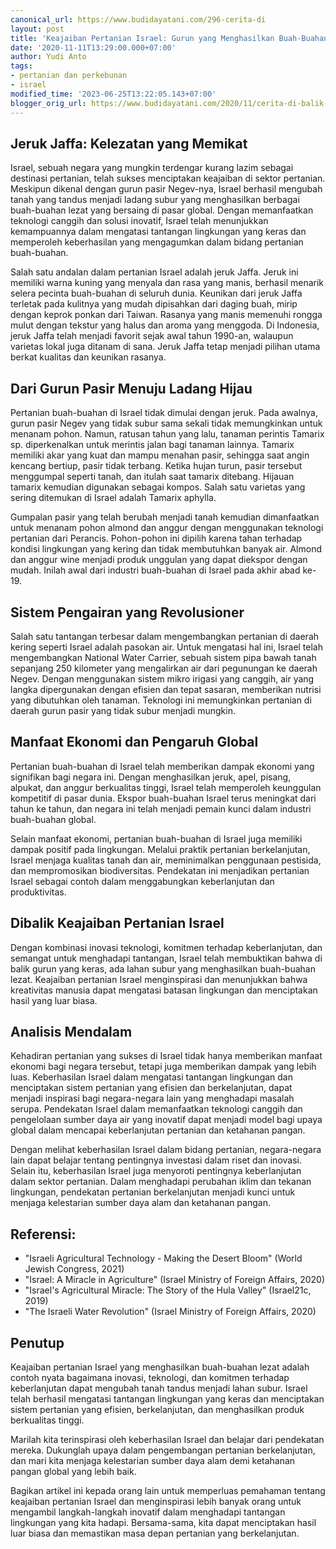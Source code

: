 ```yaml
---
canonical_url: https://www.budidayatani.com/296-cerita-di
layout: post
title: 'Keajaiban Pertanian Israel: Gurun yang Menghasilkan Buah-Buahan Lezat'
date: '2020-11-11T13:29:00.000+07:00'
author: Yudi Anto
tags:
- pertanian dan perkebunan
- israel
modified_time: '2023-06-25T13:22:05.143+07:00'
blogger_orig_url: https://www.budidayatani.com/2020/11/cerita-di-balik-hijaunya-gurun-pasir.html
---
```


## Jeruk Jaffa: Kelezatan yang Memikat

Israel, sebuah negara yang mungkin terdengar kurang lazim sebagai destinasi pertanian, telah sukses menciptakan keajaiban di sektor pertanian. Meskipun dikenal dengan gurun pasir Negev-nya, Israel berhasil mengubah tanah yang tandus menjadi ladang subur yang menghasilkan berbagai buah-buahan lezat yang bersaing di pasar global. Dengan memanfaatkan teknologi canggih dan solusi inovatif, Israel telah menunjukkan kemampuannya dalam mengatasi tantangan lingkungan yang keras dan memperoleh keberhasilan yang mengagumkan dalam bidang pertanian buah-buahan.

Salah satu andalan dalam pertanian Israel adalah jeruk Jaffa. Jeruk ini memiliki warna kuning yang menyala dan rasa yang manis, berhasil menarik selera pecinta buah-buahan di seluruh dunia. Keunikan dari jeruk Jaffa terletak pada kulitnya yang mudah dipisahkan dari daging buah, mirip dengan keprok ponkan dari Taiwan. Rasanya yang manis memenuhi rongga mulut dengan tekstur yang halus dan aroma yang menggoda. Di Indonesia, jeruk Jaffa telah menjadi favorit sejak awal tahun 1990-an, walaupun varietas lokal juga ditanam di sana. Jeruk Jaffa tetap menjadi pilihan utama berkat kualitas dan keunikan rasanya.

## Dari Gurun Pasir Menuju Ladang Hijau

Pertanian buah-buahan di Israel tidak dimulai dengan jeruk. Pada awalnya, gurun pasir Negev yang tidak subur sama sekali tidak memungkinkan untuk menanam pohon. Namun, ratusan tahun yang lalu, tanaman perintis Tamarix sp. diperkenalkan untuk merintis jalan bagi tanaman lainnya. Tamarix memiliki akar yang kuat dan mampu menahan pasir, sehingga saat angin kencang bertiup, pasir tidak terbang. Ketika hujan turun, pasir tersebut menggumpal seperti tanah, dan itulah saat tamarix ditebang. Hijauan tamarix kemudian digunakan sebagai kompos. Salah satu varietas yang sering ditemukan di Israel adalah Tamarix aphylla.

Gumpalan pasir yang telah berubah menjadi tanah kemudian dimanfaatkan untuk menanam pohon almond dan anggur dengan menggunakan teknologi pertanian dari Perancis. Pohon-pohon ini dipilih karena tahan terhadap kondisi lingkungan yang kering dan tidak membutuhkan banyak air. Almond dan anggur wine menjadi produk unggulan yang dapat diekspor dengan mudah. Inilah awal dari industri buah-buahan di Israel pada akhir abad ke-19.

## Sistem Pengairan yang Revolusioner

Salah satu tantangan terbesar dalam mengembangkan pertanian di daerah kering seperti Israel adalah pasokan air. Untuk mengatasi hal ini, Israel telah mengembangkan National Water Carrier, sebuah sistem pipa bawah tanah sepanjang 250 kilometer yang mengalirkan air dari pegunungan ke daerah Negev. Dengan menggunakan sistem mikro irigasi yang canggih, air yang langka dipergunakan dengan efisien dan tepat sasaran, memberikan nutrisi yang dibutuhkan oleh tanaman. Teknologi ini memungkinkan pertanian di daerah gurun pasir yang tidak subur menjadi mungkin.

## Manfaat Ekonomi dan Pengaruh Global

Pertanian buah-buahan di Israel telah memberikan dampak ekonomi yang signifikan bagi negara ini. Dengan menghasilkan jeruk, apel, pisang, alpukat, dan anggur berkualitas tinggi, Israel telah memperoleh keunggulan kompetitif di pasar dunia. Ekspor buah-buahan Israel terus meningkat dari tahun ke tahun, dan negara ini telah menjadi pemain kunci dalam industri buah-buahan global.

Selain manfaat ekonomi, pertanian buah-buahan di Israel juga memiliki dampak positif pada lingkungan. Melalui praktik pertanian berkelanjutan, Israel menjaga kualitas tanah dan air, meminimalkan penggunaan pestisida, dan mempromosikan biodiversitas. Pendekatan ini menjadikan pertanian Israel sebagai contoh dalam menggabungkan keberlanjutan dan produktivitas.

## Dibalik Keajaiban Pertanian Israel

Dengan kombinasi inovasi teknologi, komitmen terhadap keberlanjutan, dan semangat untuk menghadapi tantangan, Israel telah membuktikan bahwa di balik gurun yang keras, ada lahan subur yang menghasilkan buah-buahan lezat. Keajaiban pertanian Israel menginspirasi dan menunjukkan bahwa kreativitas manusia dapat mengatasi batasan lingkungan dan menciptakan hasil yang luar biasa.

## Analisis Mendalam

Kehadiran pertanian yang sukses di Israel tidak hanya memberikan manfaat ekonomi bagi negara tersebut, tetapi juga memberikan dampak yang lebih luas. Keberhasilan Israel dalam mengatasi tantangan lingkungan dan menciptakan sistem pertanian yang efisien dan berkelanjutan, dapat menjadi inspirasi bagi negara-negara lain yang menghadapi masalah serupa. Pendekatan Israel dalam memanfaatkan teknologi canggih dan pengelolaan sumber daya air yang inovatif dapat menjadi model bagi upaya global dalam mencapai keberlanjutan pertanian dan ketahanan pangan.

Dengan melihat keberhasilan Israel dalam bidang pertanian, negara-negara lain dapat belajar tentang pentingnya investasi dalam riset dan inovasi. Selain itu, keberhasilan Israel juga menyoroti pentingnya keberlanjutan dalam sektor pertanian. Dalam menghadapi perubahan iklim dan tekanan lingkungan, pendekatan pertanian berkelanjutan menjadi kunci untuk menjaga kelestarian sumber daya alam dan ketahanan pangan.

## Referensi:

* "Israeli Agricultural Technology - Making the Desert Bloom" (World Jewish Congress, 2021)
* "Israel: A Miracle in Agriculture" (Israel Ministry of Foreign Affairs, 2020)
* "Israel's Agricultural Miracle: The Story of the Hula Valley" (Israel21c, 2019)
* "The Israeli Water Revolution" (Israel Ministry of Foreign Affairs, 2020)

## Penutup

Keajaiban pertanian Israel yang menghasilkan buah-buahan lezat adalah contoh nyata bagaimana inovasi, teknologi, dan komitmen terhadap keberlanjutan dapat mengubah tanah tandus menjadi lahan subur. Israel telah berhasil mengatasi tantangan lingkungan yang keras dan menciptakan sistem pertanian yang efisien, berkelanjutan, dan menghasilkan produk berkualitas tinggi.

Marilah kita terinspirasi oleh keberhasilan Israel dan belajar dari pendekatan mereka. Dukunglah upaya dalam pengembangan pertanian berkelanjutan, dan mari kita menjaga kelestarian sumber daya alam demi ketahanan pangan global yang lebih baik.

Bagikan artikel ini kepada orang lain untuk memperluas pemahaman tentang keajaiban pertanian Israel dan menginspirasi lebih banyak orang untuk mengambil langkah-langkah inovatif dalam menghadapi tantangan lingkungan yang kita hadapi. Bersama-sama, kita dapat menciptakan hasil luar biasa dan memastikan masa depan pertanian yang berkelanjutan.

